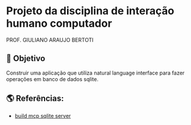 # Projeto da disciplina de interação humano computador
PROF. GIULIANO ARAUJO BERTOTI

## :rocket: Objetivo

Construir uma aplicação que utiliza natural language interface para fazer operações em banco de dados sqlite.

## :earth_americas: Referências:
- [build mcp sqlite server](https://x.com/akshay_pachaar/status/1921552222480949638?t=74a98O4Bq6lsr9ImUqslsw&s=19)